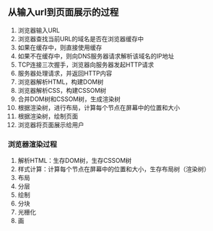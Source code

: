 ## 从输入url到页面展示的过程

1. 浏览器输入URL
2. 浏览器查找当前URL的域名是否在浏览器缓存中
3. 如果在缓存中，则直接使用缓存
4. 如果不在缓存中，则向DNS服务器请求解析该域名的IP地址
5. TCP连接三次握手，浏览器向服务器发起HTTP请求
6. 服务器处理请求，并返回HTTP内容
7. 浏览器解析HTML，构建DOM树
8. 浏览器解析CSS，构建CSSOM树
9. 合并DOM树和CSSOM树，生成渲染树
10. 根据渲染树，进行布局，计算每个节点在屏幕中的位置和大小
11. 根据渲染树，绘制页面
12. 浏览器将页面展示给用户

### 浏览器渲染过程

1. 解析HTML：生存DOM树，生存CSSOM树
2. 样式计算：计算每个节点在屏幕中的位置和大小，生存布局树（渲染树）
3. 布局
4. 分层
5. 绘制
6. 分块
7. 光栅化
8. 画
